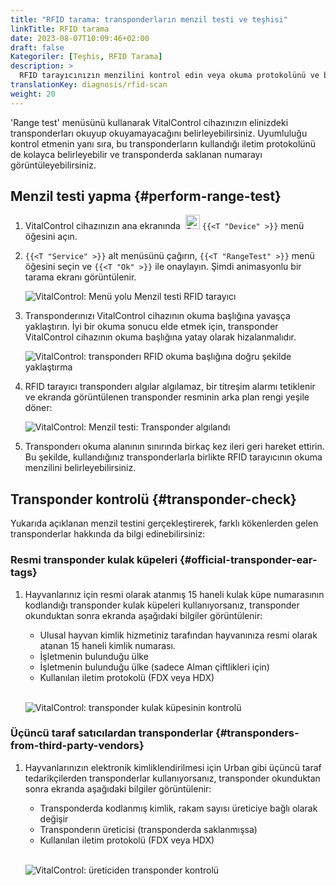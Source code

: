 ```yaml
---
title: "RFID tarama: transponderların menzil testi ve teşhisi"
linkTitle: RFID tarama
date: 2023-08-07T10:09:46+02:00
draft: false
Kategoriler: [Teşhis, RFID Tarama]
description: >
  RFID tarayıcınızın menzilini kontrol edin veya okuma protokolünü ve bilinmeyen transponderlarda saklanan numaraları gösterin.
translationKey: diagnosis/rfid-scan
weight: 20
---
```


'Range test' menüsünü kullanarak VitalControl cihazınızın elinizdeki transponderları okuyup okuyamayacağını belirleyebilirsiniz. Uyumluluğu kontrol etmenin yanı sıra, bu transponderların kullandığı iletim protokolünü de kolayca belirleyebilir ve transponderda saklanan numarayı görüntüleyebilirsiniz.

## Menzil testi yapma {#perform-range-test}

1. VitalControl cihazınızın ana ekranında &nbsp;<img src="/icons/device.svg" width="23" align="bottom" alt="Device" /> `{{<T "Device" >}}` menü öğesini açın.

1. `{{<T "Service" >}}` alt menüsünü çağırın, `{{<T "RangeTest" >}}` menü öğesini seçin ve `{{<T "Ok" >}}` ile onaylayın. Şimdi animasyonlu bir tarama ekranı görüntülenir.

    ![VitalControl: Menü yolu Menzil testi RFID tarayıcı](../images/rangetest.png "Menzil testi RFID tarayıcı")

1.  Transponderınızı VitalControl cihazının okuma başlığına yavaşça yaklaştırın. İyi bir okuma sonucu elde etmek için, transponder VitalControl cihazının okuma başlığına yatay olarak hizalanmalıdır.

    ![ VitalControl: transponderı RFID okuma başlığına doğru şekilde yaklaştırma](/images/diagnosis/transponderscan.svg "Doğru transponder taraması")

1. RFID tarayıcı transponderı algılar algılamaz, bir titreşim alarmı tetiklenir ve ekranda görüntülenen transponder resminin arka plan rengi yeşile döner:

   ![VitalControl: Menzil testi: Transponder algılandı](../images/transponder-detected.png "Transponder algılandı")

1. Transponderı okuma alanının sınırında birkaç kez ileri geri hareket ettirin. Bu şekilde, kullandığınız transponderlarla birlikte RFID tarayıcının okuma menzilini belirleyebilirsiniz.

## Transponder kontrolü {#transponder-check}

Yukarıda açıklanan menzil testini gerçekleştirerek, farklı kökenlerden gelen transponderlar hakkında da bilgi edinebilirsiniz:

### Resmi transponder kulak küpeleri {#official-transponder-ear-tags}

1. Hayvanlarınız için resmi olarak atanmış 15 haneli kulak küpe numarasının kodlandığı transponder kulak küpeleri kullanıyorsanız, transponder okunduktan sonra ekranda aşağıdaki bilgiler görüntülenir:

    - Ulusal hayvan kimlik hizmetiniz tarafından hayvanınıza resmi olarak atanan 15 haneli kimlik numarası.
    - İşletmenin bulunduğu ülke
    - İşletmenin bulunduğu ülke (sadece Alman çiftlikleri için)
    - Kullanılan iletim protokolü (FDX veya HDX)
    <br>

    ![VitalControl: transponder kulak küpesinin kontrolü](../images/transponder-official.png "Resmi transponder kulak küpesi bilgisi")

### Üçüncü taraf satıcılardan transponderlar {#transponders-from-third-party-vendors}

1. Hayvanlarınızın elektronik kimliklendirilmesi için Urban gibi üçüncü taraf tedarikçilerden transponderlar kullanıyorsanız, transponder okunduktan sonra ekranda aşağıdaki bilgiler görüntülenir:

    - Transponderda kodlanmış kimlik, rakam sayısı üreticiye bağlı olarak değişir
    - Transponderın üreticisi (transponderda saklanmışsa)
    - Kullanılan iletim protokolü (FDX veya HDX)
    <br>

    ![VitalControl: üreticiden transponder kontrolü](../images/transponder-manufacturer.png "Üreticiden transponder bilgisi")
